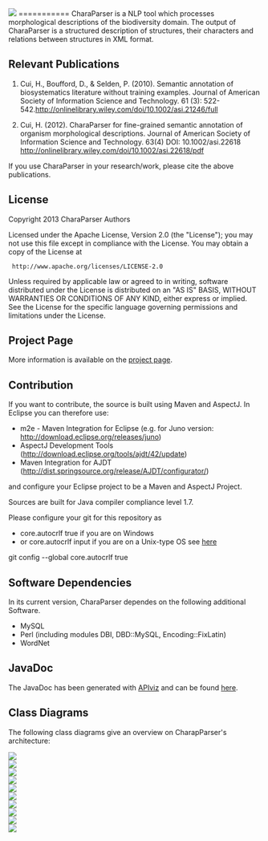 <img src="http://biosemantics.github.io/charaparser/images/CP_Logo.jpg">
===========
CharaParser is a NLP tool which processes morphological descriptions of the biodiversity domain.
The output of CharaParser is a structured description of structures, their characters and relations between structures
in XML format.

Relevant Publications 
---------------------

1. Cui, H., Boufford, D., & Selden, P. (2010). Semantic annotation of biosystematics literature without training examples. Journal of American Society of Information Science and Technology. 61 (3): 522-542.http://onlinelibrary.wiley.com/doi/10.1002/asi.21246/full

2. Cui, H. (2012). CharaParser for fine-grained semantic annotation of organism morphological descriptions. Journal of American Society of Information Science and Technology. 63(4) DOI: 10.1002/asi.22618 http://onlinelibrary.wiley.com/doi/10.1002/asi.22618/pdf

If you use CharaParser in your research/work, please cite the above publications.

License
-------

   Copyright 2013 CharaParser Authors

   Licensed under the Apache License, Version 2.0 (the "License");
   you may not use this file except in compliance with the License.
   You may obtain a copy of the License at

     http://www.apache.org/licenses/LICENSE-2.0

   Unless required by applicable law or agreed to in writing, software
   distributed under the License is distributed on an "AS IS" BASIS,
   WITHOUT WARRANTIES OR CONDITIONS OF ANY KIND, either express or implied.
   See the License for the specific language governing permissions and
   limitations under the License.


Project Page
----------
More information is available on the <a href="http://etc-project.org/">project page</a>.

Contribution
----------
If you want to contribute, the source is built using Maven and AspectJ.
In Eclipse you can therefore use:
* m2e - Maven Integration for Eclipse (e.g. for Juno version: http://download.eclipse.org/releases/juno)
* AspectJ Development Tools (http://download.eclipse.org/tools/ajdt/42/update)
* Maven Integration for AJDT (http://dist.springsource.org/release/AJDT/configurator/)

and configure your Eclipse project to be a Maven and AspectJ Project.

Sources are built for Java compiler compliance level 1.7.

Please configure your git for this repository as
* core.autocrlf true if you are on Windows 
* or core.autocrlf input if you are on a Unix-type OS
see [here](http://git-scm.com/book/en/Customizing-Git-Git-Configuration)

git config --global core.autocrlf true


Software Dependencies
----------
In its current version, CharaParser dependes on the following additional Software.
* MySQL
* Perl (including modules DBI, DBD::MySQL, Encoding::FixLatin)
* WordNet

JavaDoc
----------
The JavaDoc has been generated with <a href="https://code.google.com/p/apiviz/">APIviz</a> and can be found 
<a href="http://biosemantics.github.com/charaparser/javadoc">here</a>.

Class Diagrams
----------
The following class diagrams give an overview on CharapParser's architecture:

<a href="http://biosemantics.github.com/charaparser/images/classDiagrams/01IRun.png">
<img src="http://biosemantics.github.com/charaparser/images/classDiagrams/01IRun.png">
</a>
<br>
<a href="http://biosemantics.github.com/charaparser/images/classDiagrams/02MarkupEvaluationRun.png">
<img src="http://biosemantics.github.com/charaparser/images/classDiagrams/02MarkupEvaluationRun.png">
</a>
<br>
<a href="http://biosemantics.github.com/charaparser/images/classDiagrams/03IMarkupCreator.png">
<img src="http://biosemantics.github.com/charaparser/images/classDiagrams/03IMarkupCreator.png">
</a>
<br>
<a href="http://biosemantics.github.com/charaparser/images/classDiagrams/04MarkupDescriptionTreatmentTransformer.png">
<img src="http://biosemantics.github.com/charaparser/images/classDiagrams/04MarkupDescriptionTreatmentTransformer.png">
</a>
<br>
<a href="http://biosemantics.github.com/charaparser/images/classDiagrams/05ITerminologyLearner.png">
<img src="http://biosemantics.github.com/charaparser/images/classDiagrams/05ITerminologyLearner.png">
</a>
<br>
<a href="http://biosemantics.github.com/charaparser/images/classDiagrams/06DescriptionExtractorRun.png">
<img src="http://biosemantics.github.com/charaparser/images/classDiagrams/06DescriptionExtractorRun.png">
</a>
<br>
<a href="http://biosemantics.github.com/charaparser/images/classDiagrams/07SentenceChunkerRun.png">
<img src="http://biosemantics.github.com/charaparser/images/classDiagrams/07SentenceChunkerRun.png">
</a>
<br>
<a href="http://biosemantics.github.com/charaparser/images/classDiagrams/08IPOSTagger.png">
<img src="http://biosemantics.github.com/charaparser/images/classDiagrams/08IPOSTagger.png">
</a>
<br>
<a href="http://biosemantics.github.com/charaparser/images/classDiagrams/09IParser.png">
<img src="http://biosemantics.github.com/charaparser/images/classDiagrams/09IParser.png">
</a>
<br>
<a href="http://biosemantics.github.com/charaparser/images/classDiagrams/10IDescriptionExtractor.png">
<img src="http://biosemantics.github.com/charaparser/images/classDiagrams/10IDescriptionExtractor.png">
</a>
<br>
